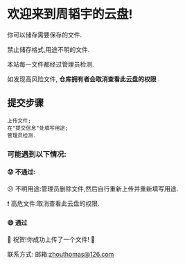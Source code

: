 # **欢迎来到周韬宇的云盘!**
你可以储存需要保存的文件.

禁止储存格式,用途不明的文件.

本站每一文件都经过管理员检测.

如发现高风险文件, **仓库拥有者会取消查看此云盘的权限** .

## 提交步骤
    上传文件;
    在"提交信息"处填写用途;
    管理员检测.
### 可能遇到以下情况: 
#### :worried: 不通过:

:confused: 不明用途:管理员删除文件,然后自行重新上传并重新填写用途.

:exclamation: 高危文件:取消查看此云盘的权限.

#### :smile: 通过

🎉  祝贺!你成功上传了一个文件! 🎉 

联系方式:
邮箱:zhouthomas@126.com
